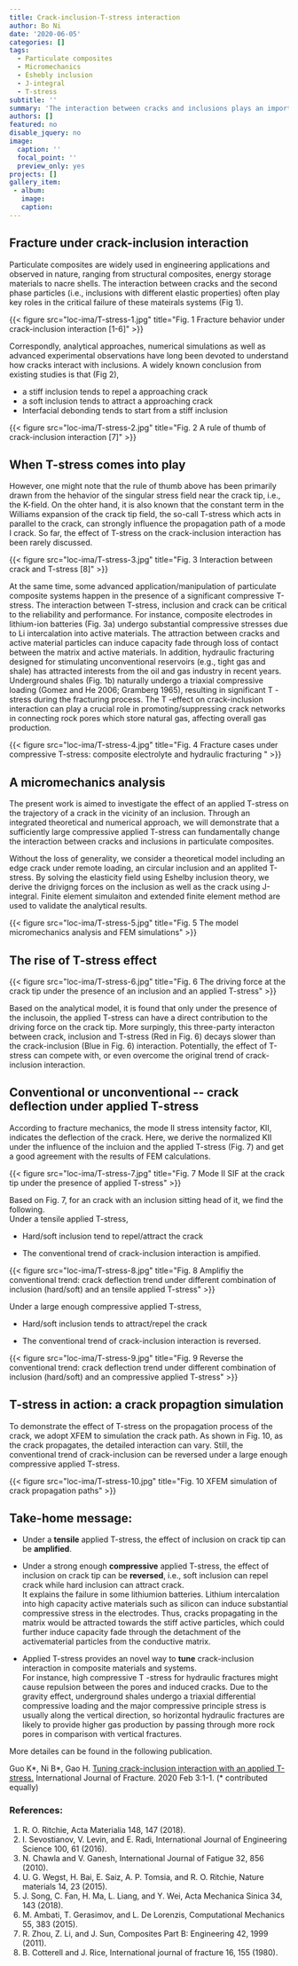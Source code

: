 ```yaml
---
title: Crack-inclusion-T-stress interaction
author: Bo Ni
date: '2020-06-05'
categories: []
tags:
  - Particulate composites
  - Micromechanics
  - Eshebly inclusion
  - J-integral
  - T-stress
subtitle: ''
summary: 'The interaction between cracks and inclusions plays an important role in the fracture behavior of particulate composites. It is commonly recognized that an inclusion stiffer than the matrix tends to deflect an approaching crack away while a softer inclusion attracts the crack. Here, we demonstrate by analytical modeling and numerical simulations that the <strong>crack-inclusion interaction</strong> can be tuned by an applied <strong>T-stress</strong>. Under a sufficiently large compressive applied T-stress, cracks can be attracted to stiffer inclusions while repelled by softer ones, thus reversing the conventional trend. Potential applications of this work include composite electrodes in <strong>lithium-ion batteries</strong> and <strong>hydraulic fracturing</strong>.'
authors: []
featured: no
disable_jquery: no
image:
  caption: ''
  focal_point: ''
  preview_only: yes
projects: []
gallery_item:
 - album: 
   image: 
   caption: 
---
```


##  **Fracture under crack-inclusion interaction**

Particulate composites are widely used in engineering applications and observed in nature, ranging from structural composites, energy storage materials to nacre shells. The interaction between cracks and the second phase particles (i.e., inclusions with different elastic properties) often play key roles in the critical failure of these mateirals systems (Fig 1). 
<div class="row">

  <!-- **__**   -->
</div>
<div class="row">
  <div class="col-12 col-lg-12">
    {{< figure src="loc-ima/T-stress-1.jpg" title="Fig. 1 Fracture behavior under crack-inclusion interaction [1-6]" >}}
  </div>
  <!-- <div class="col-12 col-lg-5">
    {{< video src="loc-video/brittle_graphene.mp4" >}}
  </div> -->
</div>

Correspondly, analytical approaches, numerical simulations as well as advanced experimental observations have long been devoted to understand how cracks interact with inclusions. A widely known conclusion from existing studies is that (Fig 2),
* a stiff inclusion tends to repel a approaching crack
* a soft inclusion tends to attract a approaching crack
* Interfacial debonding tends to start from a stiff inclusion
<div class="row">

  <!-- **__**   -->
</div>
<div class="row">
  <div class="col-12 col-lg-12">
    {{< figure src="loc-ima/T-stress-2.jpg" title="Fig. 2 A rule of thumb of crack-inclusion interaction [7]" >}}
  </div>
  <!-- <div class="col-12 col-lg-5">
    {{< video src="loc-video/brittle_graphene.mp4" >}}
  </div> -->
</div>

##  **When T-stress comes into play**

However, one might note that the rule of thumb above has been primarily drawn from the hehavior of the singular stress field near the crack tip, i.e., the K-field. On the ohter hand, it is also known that the constant term in the Williams expansion of the crack tip field, the so-call T-stress which acts in parallel to the crack, can strongly influence the propagation path of a mode I crack. So far, the effect of T-stress on the crack-inclusion interaction has been rarely discussed. 
<div class="row">

  <!-- **__**   -->
</div>
<div class="row">
  <div class="col-12 col-lg-12">
    {{< figure src="loc-ima/T-stress-3.jpg" title="Fig. 3 Interaction between crack and T-stress [8]" >}}
  </div>
  <!-- <div class="col-12 col-lg-5">
    {{< video src="loc-video/brittle_graphene.mp4" >}}
  </div> -->
</div>

At the same time, some advanced application/manipulation of particulate composite systems happen in the presence of a significant compressive T-stress. The interaction between T-stress, inclusion and crack can be critical to the reliability and performance. For instance, composite electrodes in lithium-ion batteries (Fig. 3a) undergo substantial compressive stresses due to Li intercalation into active materials. The attraction between cracks and active material particles can induce capacity fade through loss of contact between the matrix and active materials. In addition, hydraulic fracturing designed for stimulating unconventional reservoirs (e.g., tight gas and shale) has attracted interests from the oil and gas industry in recent years. Underground shales (Fig. 1b) naturally undergo a triaxial compressive loading (Gomez and He 2006; Gramberg 1965), resulting in significant T -stress during the fracturing process. The T -effect on crack-inclusion interaction can play a crucial role in promoting/suppressing crack networks in connecting rock pores which store natural gas, affecting overall gas production.

<div class="row">

  <!-- **__**   -->
</div>
<div class="row">
  <div class="col-12 col-lg-12">
    {{< figure src="loc-ima/T-stress-4.jpg" title="Fig. 4 Fracture cases under compressive T-stress: composite electrolyte and hydraulic fracturing " >}}
  </div>
  <!-- <div class="col-12 col-lg-5">
    {{< video src="loc-video/brittle_graphene.mp4" >}}
  </div> -->
</div>

## **A micromechanics analysis**

The present work is aimed to investigate the effect of an applied T-stress on the trajectory of a crack in the vicinity of an inclusion. Through an integrated theoretical and numerical approach, we will demonstrate that a sufficiently large compressive applied T-stress can fundamentally change the interaction between cracks and inclusions in particulate composites.

Without the loss of generality, we consider a theoretical model including an edge crack under remote loading, an circular inclusion and an applited T-stress. By solving the elasticity field using Eshelby inclusion theory, we derive the drivigng forces on the inclusion as well as the crack using J-integral. Finite element simulaiton and extended finite element method are used to validate the analytical results. 

<div class="row">

  <!-- **__**   -->
</div>
<div class="row">
  <div class="col-12 col-lg-12">
    {{< figure src="loc-ima/T-stress-5.jpg" title="Fig. 5 The model micromechanics analysis and FEM simulations" >}}
  </div>
  <!-- <div class="col-12 col-lg-5">
    {{< video src="loc-video/brittle_graphene.mp4" >}}
  </div> -->
</div>

## **The rise of T-stress effect**
<div class="row">

  <!-- **__**   -->
</div>
<div class="row">
  <div class="col-12 col-lg-12">
    {{< figure src="loc-ima/T-stress-6.jpg" title="Fig. 6 The driving force at the crack tip under the presence of an inclusion and an applied T-stress" >}}
  </div>
  <!-- <div class="col-12 col-lg-5">
    {{< video src="loc-video/brittle_graphene.mp4" >}}
  </div> -->
</div>

Based on the analytical model, it is found that only under the presence of the inclusoin, the applied T-stress can have a direct contribution to the driving force on the crack tip. More surpingly, this three-party interacton between crack, inclusion and T-stress (Red in Fig. 6) decays slower than the crack-inclusion (Blue in Fig. 6) interaction. Potentially, the effect of T-stress can compete with, or even overcome the original trend of crack-inclusion interaction. 

## **Conventional or unconventional -- crack deflection under applied T-stress**
According to fracture mechanics, the mode II stress intensity factor, KII, indicates the deflection of the crack. Here, we derive the normalized KII under the influence of the incluion and the applied T-stress (Fig. 7) and get a good agreement with the results of FEM calculations. 

<div class="row">

  <!-- **__**   -->
</div>
<div class="row">
  <div class="col-12 col-lg-12">
    {{< figure src="loc-ima/T-stress-7.jpg" title="Fig. 7 Mode II SIF at the crack tip under the presence of applied T-stress" >}}
  </div>
  <!-- <div class="col-12 col-lg-5">
    {{< video src="loc-video/brittle_graphene.mp4" >}}
  </div> -->
</div>

Based on Fig. 7, for an crack with an inclusion sitting head of it, we find the following.<br>
Under a tensile applied T-stress,
<div class="row">

* Hard/soft inclusion tend to repel/attract the crack
* The conventional trend of crack-inclusion interaction is ampified.

  <!-- **__**   -->
</div>
<div class="row">
  <div class="col-12 col-lg-12">
    {{< figure src="loc-ima/T-stress-8.jpg" title="Fig. 8 Amplifiy the conventional trend: crack deflection trend under different combination of inclusion (hard/soft) and an tensile applied T-stress" >}}
  </div>
  <!-- <div class="col-12 col-lg-5">
    {{< video src="loc-video/brittle_graphene.mp4" >}}
  </div> -->
</div>



Under a large enough compressive applied T-stress,

* Hard/soft inclusion tends to attract/repel the crack

* The conventional trend of crack-inclusion interaction is reversed.

<div class="row">

  <!-- **__**   -->
</div>
<div class="row">
  <div class="col-12 col-lg-12">
    {{< figure src="loc-ima/T-stress-9.jpg" title="Fig. 9 Reverse the conventional trend: crack deflection trend under different combination of inclusion (hard/soft) and an compressive applied T-stress" >}}
  </div>
  <!-- <div class="col-12 col-lg-5">
    {{< video src="loc-video/brittle_graphene.mp4" >}}
  </div> -->
</div>

## **T-stress in action: a crack propagtion simulation**
To demonstrate the effect of T-stress on the propagation process of the crack, we adopt XFEM to simulation the crack path. As shown in Fig. 10, as the crack propagates, the detailed interaction can vary. Still, the conventional trend of crack-inclusion can be reversed under a large enough compressive applied T-stress. 

<div class="row">

  <!-- **__**   -->
</div>
<div class="row">
  <div class="col-12 col-lg-12">
    {{< figure src="loc-ima/T-stress-10.jpg" title="Fig. 10 XFEM simulation of crack propagation paths" >}}
  </div>
  <!-- <div class="col-12 col-lg-5">
    {{< video src="loc-video/brittle_graphene.mp4" >}}
  </div> -->
</div>

## Take-home message:
* Under a **tensile** applied T-stress, the effect of inclusion on crack tip can be **amplified**.

* Under a strong enough **compressive** applied T-stress, the effect of inclusion on crack tip can be **reversed**, i.e., soft inclusion can repel crack while hard inclusion can attract crack. <br>
It explains the failure in some lithiumion batteries. Lithium intercalation into high capacity active materials such as silicon can induce substantial compressive stress in the electrodes. Thus, cracks propagating in the matrix would be attracted towards the stiff active particles, which could further induce capacity fade through the detachment of the activematerial particles from the conductive matrix.

* Applied T-stress provides an novel way to **tune** crack-inclusion interaction in composite materials and systems. <br>
For instance, high compressive T -stress for hydraulic fractures might cause repulsion between the pores and induced cracks. Due to the gravity effect, underground shales undergo a triaxial differential compressive loading and the major compressive principle stress is usually along the vertical direction, so horizontal hydraulic fractures are likely to provide higher gas production by passing through more rock pores in comparison with vertical fractures.<br>

More detailes can be found in the following publication.<br>

Guo K*, Ni B*, Gao H. <a href="https://bo-ni.netlify.app/publication/2020-ijf-tstress/">Tuning crack-inclusion interaction with an applied T-stress.</a> International Journal of Fracture. 2020 Feb 3:1-1. (* contributed equally)

### References:
1. R. O. Ritchie, Acta Materialia 148, 147 (2018). 
2. I. Sevostianov, V. Levin, and E. Radi, International Journal of Engineering Science 100, 61 (2016). 
3. N. Chawla and V. Ganesh, International Journal of Fatigue 32, 856 (2010).
4. U. G. Wegst, H. Bai, E. Saiz, A. P. Tomsia, and R. O. Ritchie, Nature materials 14, 23 (2015). 
5. J. Song, C. Fan, H. Ma, L. Liang, and Y. Wei, Acta Mechanica Sinica 34, 143 (2018). 
6. M. Ambati, T. Gerasimov, and L. De Lorenzis, Computational Mechanics 55, 383 (2015). 
7. R. Zhou, Z. Li, and J. Sun, Composites Part B: Engineering 42, 1999 (2011).
8. B. Cotterell and J. Rice, International journal of fracture 16, 155 (1980).


